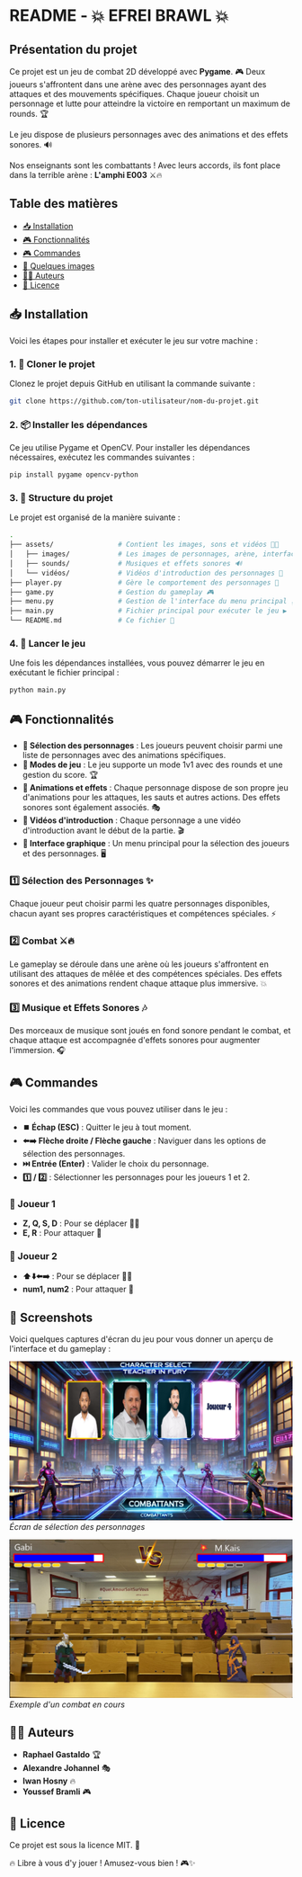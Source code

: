 # **README - 💥 EFREI BRAWL 💥**

## **Présentation du projet**
Ce projet est un jeu de combat 2D développé avec **Pygame**. 🎮 Deux joueurs s'affrontent dans une arène avec des personnages ayant des attaques et des mouvements spécifiques. Chaque joueur choisit un personnage et lutte pour atteindre la victoire en remportant un maximum de rounds. 🏆

Le jeu dispose de plusieurs personnages avec des animations et des effets sonores. 🔊

Nos enseignants sont les combattants ! Avec leurs accords, ils font place dans la terrible arène : **L'amphi E003** ⚔️🔥

## **Table des matières**
- [📥 Installation](#installation)
- [🎮 Fonctionnalités](#fonctionnalités)
- [🎮 Commandes](#commandes)
- [📸 Quelques images](#screenshots)
- [👨‍💻 Auteurs](#auteurs)
- [📜 Licence](#licence)

## **📥 Installation**
Voici les étapes pour installer et exécuter le jeu sur votre machine :

### 1. 🚀 Cloner le projet
Clonez le projet depuis GitHub en utilisant la commande suivante :
```bash
git clone https://github.com/ton-utilisateur/nom-du-projet.git
```

### 2. 📦 Installer les dépendances
Ce jeu utilise Pygame et OpenCV. Pour installer les dépendances nécessaires, exécutez les commandes suivantes :
```bash
pip install pygame opencv-python
```

### 3. 📂 Structure du projet
Le projet est organisé de la manière suivante :
```bash
.
├── assets/                # Contient les images, sons et vidéos 🎨🎶
│   ├── images/            # Les images de personnages, arène, interface, etc.
│   ├── sounds/            # Musiques et effets sonores 🔊
│   └── vidéos/            # Vidéos d'introduction des personnages 🎥
├── player.py              # Gère le comportement des personnages 👾
├── game.py                # Gestion du gameplay 🎮
├── menu.py                # Gestion de l'interface du menu principal 🏠
├── main.py                # Fichier principal pour exécuter le jeu ▶️
└── README.md              # Ce fichier 📖
```

### 4. 🎯 Lancer le jeu
Une fois les dépendances installées, vous pouvez démarrer le jeu en exécutant le fichier principal :
```bash
python main.py
```

## **🎮 Fonctionnalités**
- **🔹 Sélection des personnages** : Les joueurs peuvent choisir parmi une liste de personnages avec des animations spécifiques.
- **🔹 Modes de jeu** : Le jeu supporte un mode 1v1 avec des rounds et une gestion du score. 🏆
- **🔹 Animations et effets** : Chaque personnage dispose de son propre jeu d'animations pour les attaques, les sauts et autres actions. Des effets sonores sont également associés. 🎭
- **🔹 Vidéos d'introduction** : Chaque personnage a une vidéo d'introduction avant le début de la partie. 🎬
- **🔹 Interface graphique** : Un menu principal pour la sélection des joueurs et des personnages. 🖥️

### 1️⃣ Sélection des Personnages ✨
Chaque joueur peut choisir parmi les quatre personnages disponibles, chacun ayant ses propres caractéristiques et compétences spéciales. ⚡

### 2️⃣ Combat ⚔️🔥
Le gameplay se déroule dans une arène où les joueurs s'affrontent en utilisant des attaques de mêlée et des compétences spéciales. Des effets sonores et des animations rendent chaque attaque plus immersive. 💥

### 3️⃣ Musique et Effets Sonores 🎶
Des morceaux de musique sont joués en fond sonore pendant le combat, et chaque attaque est accompagnée d'effets sonores pour augmenter l'immersion. 🎧

## **🎮 Commandes**
Voici les commandes que vous pouvez utiliser dans le jeu :

- **⏹️ Échap (ESC)** : Quitter le jeu à tout moment.
- **⬅️➡️ Flèche droite / Flèche gauche** : Naviguer dans les options de sélection des personnages.
- **⏭️ Entrée (Enter)** : Valider le choix du personnage.
- **1️⃣ / 2️⃣** : Sélectionner les personnages pour les joueurs 1 et 2.

### **👤 Joueur 1**
- **Z, Q, S, D** : Pour se déplacer 🚶‍♂️
- **E, R** : Pour attaquer 🥊

### **👤 Joueur 2**
- **⬆️⬇️⬅️➡️** : Pour se déplacer 🚶‍♂️
- **num1, num2** : Pour attaquer 🥊

## **📸 Screenshots**
Voici quelques captures d'écran du jeu pour vous donner un aperçu de l'interface et du gameplay :

![🎭 Écran de sélection des personnages](assets/screenshots/selection.png)
*Écran de sélection des personnages*

![⚔️ Combat en cours](assets/screenshots/combat.png)
*Exemple d'un combat en cours*

## **👨‍💻 Auteurs**
- **Raphael Gastaldo** 🏆
- **Alexandre Johannel** 🎭
- **Iwan Hosny** 🔥
- **Youssef Bramli** 🎮

## **📜 Licence**
Ce projet est sous la licence MIT. 📄

🔥 Libre à vous d'y jouer ! Amusez-vous bien ! 🎮✨
